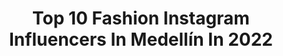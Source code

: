 ---
title: Top 10 Fashion Instagram Influencers In Medellín In 2022
description: >-
  Find top fashion Instagram influencers in Medellín in 2022. Most popular hashtags: #colombia #medellin #fashion #makeup.
platform: Instagram
hits: 42
text_top: See the most popular Instagram accounts on inBeat.
text_bottom: Our platform aggregates 42 Instagram influencers like this in Medellín, Colombia for you to work with.
profiles:
  - username: "paudazzle"
    fullname: >-
      🇵 🇦 🇺 🇩 🇦 🇿 🇿 🇱 🇪
    bio: >-
      👩🏼‍💻ʟɪғᴇsᴛʏʟᴇ/ᴛᴇᴄʜ & ᴠɪᴅᴇᴏɢᴀᴍᴇs 🎮 ɢᴀᴍᴇʀ ᴘʀᴏғᴇsɪᴏɴᴀʟ 👾 ʜᴏsᴛ ᴇɴ @lageekweb 🎙️sᴛʀᴇᴀᴍᴇʀ FB.GG/PauDazzle 🚀sᴘᴏɴsᴏʀ: @speedlogiccomputadores 💚ᴘᴜʙʟɪᴄɪᴅᴀᴅ/ᴅᴍ
    location: "Colombia"
    followers: 53857
    engagement: 114
    commentsToLikes: 0.094028
    id: ck8t93d4smtm30j785mznfiht
    verified: false
    hashtags: "#paudazzle, #cartagena, #photo, #fitness"
  - username: "adrianabolivars"
    fullname: >-
      𝐀𝐃𝐑𝐈𝐀𝐍𝐀 𝐁𝐎𝐋𝐈́𝐕𝐀𝐑 𝐒𝐈𝐌𝐀𝐍𝐂𝐀𝐒
    bio: >-
      𝐕𝐈𝐒𝐈𝐓𝐀 𝐌𝐈 𝐓𝐈𝐄𝐍𝐃𝐀 @dreamsgaiaa |𝗦𝗥𝗜𝗧𝗔 𝗚𝗔𝗩𝗜𝗢𝗧𝗔𝗦 𝟮𝟬𝟭𝟵~𝟮𝟬𝟮𝟬| |𝗥𝗘𝗜𝗡𝗔 𝗗𝗘𝗟 𝗗𝗔𝗧𝗧 𝟮𝟬𝟭𝟵~𝟮𝟬𝟮𝟬| |𝗘𝗦𝗧𝗨𝗗𝗜𝗔𝗡𝗧𝗘 𝗗𝗘 𝗙𝗜𝗡𝗔𝗡𝗭𝗔𝗦 𝗬 𝗡𝗘𝗚𝗢𝗖𝗜𝗢𝗦 𝗜𝗡𝗧𝗘𝗥𝗡𝗔𝗖𝗜𝗢𝗡𝗔𝗟𝗘𝗦| 🇨🇴
    location: "Colombia"
    followers: 13172
    engagement: 1118
    commentsToLikes: 0.806961
    id: ck6tyzmpf6seb0j71n7ulzmwa
    verified: false
    hashtags: "#colombia, #mexico, #usa, #europe"
  - username: "isabelvesga"
    fullname: >-
      Isabel Vesga
    bio: >-
      Fashion Designer | Content creator @elementumdesign @itsmariavesga Colombiana
    location: "Colombia"
    followers: 9419
    engagement: 363
    commentsToLikes: 0.034217
    id: ck8tcsh2n0i9l0j78rd38d8tm
    verified: false
    hashtags: "#travelphotography, #travel, #fashion, #colombians"
  - username: "dahyana_ospina26"
    fullname: >-
      Dahyana
    bio: >-
      📍Medellin 🇨🇴 - Boston 🇺🇸 📚Negocios internacionales UdeM 📈Publicidad al DM 📥 ✈️Mi pasión 🌎
    location: "Colombia"
    followers: 41156
    engagement: 374
    commentsToLikes: 0.050503
    id: ckap73egbigs80i786l4anqws
    verified: false
    hashtags: "#party, #viral, #reel, #lol"
  - username: "david_artpe"
    fullname: >-
      David Peñalver Art
    bio: >-
      Studygram/ Letras Bonitas “Que todo lo que respire alabe a Dios" Usa mi hashtag #David_artp Suscríbete a mi canal de YouTube:💖
    location: "Colombia"
    followers: 25229
    engagement: 1006
    commentsToLikes: 0.375321
    id: ck6tny43sb1al0j712gnsb9rm
    verified: false
    hashtags: "#apunteslindos, #studynotes, #brushlettering, #letteringnewbie"
  - username: "malejagarciagarcia"
    fullname: >-
      🌎✈️ ᗰᗩᒪᗴᒎᗩ ★·.·´¯
    bio: >-
      ᗰᗴᗪᎥᑕᎥᑎᗩ ᗰᎥ ᑭᖇᗝᖴᗴᔕᎥóᑎ, ᑕᗝᗰᗴᖇ ᗴᔕ ᗰᎥ ᑭᗩᔕᎥóᑎ🥩🍔🍱😻 cση нαмвяε ∂ε мυη∂σ, vιvαη ℓσs vιαנεs!!! 🚀🌎 #CosaRicaCosaBuenaCosaBienHecha 📍Medellin, Colombia 🇨🇴
    location: "Colombia"
    followers: 146797
    engagement: 275
    commentsToLikes: 0.079250
    id: ckap5ykkgdpi10i78wxampujs
    verified: false
    hashtags: "#picofthedays, #domiciliosmedellin, #colombianas, #picoftheday"
  - username: "soylatatag"
    fullname: >-
      Tatiana Gómez♈
    bio: >-
      MODELO /CURVY 🇨🇴 Med/ fashion 2019 #bodypositive AMA VIVE Y GOZA🏖️🌍
    location: "Colombia"
    followers: 11853
    engagement: 429
    commentsToLikes: 0.077408
    id: ck6ub52rj7igi0j71bu2x6lo5
    verified: false
    hashtags: "#tendencia, #santamarta, #fotoarte, #curvy"
  - username: "manueladuque1"
    fullname: >-
      🌞MANUELA
    bio: >-
      •Founder @euphoria.mde •Family @technoclub_ •manueladuquem1@gmail.com •Medellín, Colombia
    location: "Colombia"
    followers: 89829
    engagement: 371
    commentsToLikes: 0.016042
    id: ckap23z4rx9p00i78g9xmyrhg
    verified: false
    hashtags: "#fashion, #reels, #instareel, #sunset"
  - username: "brigituks"
    fullname: >-
      ☆ Brigita Maldutytė ☆ ♊️
    bio: >-
      ѕтυ∂єит / ℓιтнυαиιαимσ∂єℓ _ #supermodels.lt 👠 📍 Medellín, Colombia 🇨🇴 with @iamincover
    location: "Colombia"
    followers: 10814
    engagement: 357
    commentsToLikes: 0.039354
    id: ck0ude8giiy7a0i19zhg7dm27
    verified: false
    hashtags: "#sabaneta, #friday, #nature, #happy"
  - username: "photography_jed"
    fullname: >-
      Juan Esteban Echeverri
    bio: >-
      °Fotografo 📷📷📸 °Juan Esteban Echeverri Medellin🇨🇴Colombia #fotógrafo #medellin #Modelos #moda #mujeresvalientes
    location: "Colombia"
    followers: 30419
    engagement: 100
    commentsToLikes: 0.006196
    id: ck55onr8b8qoq0i11yupjkp2x
    verified: false
    hashtags: ""
---